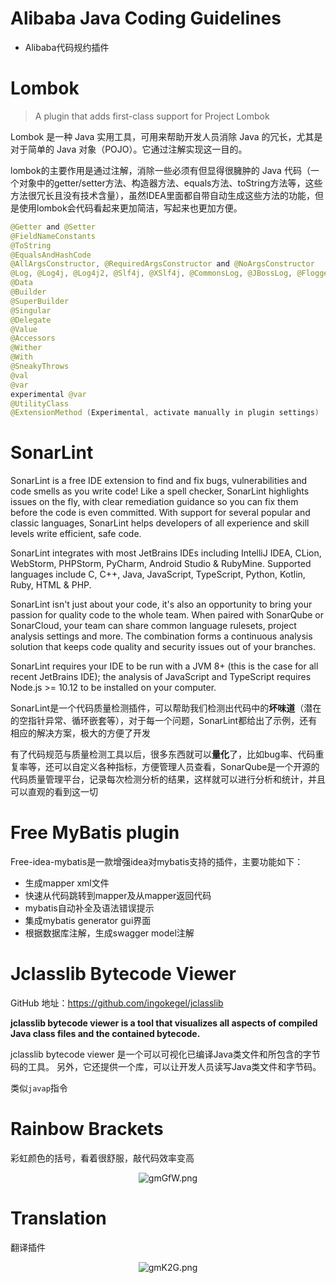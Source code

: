 # Alibaba Java Coding Guidelines

- Alibaba代码规约插件

# Lombok

>  A plugin that adds first-class support for Project Lombok

Lombok 是一种 Java 实用工具，可用来帮助开发人员消除 Java 的冗长，尤其是对于简单的 Java 对象（POJO）。它通过注解实现这一目的。

lombok的主要作用是通过注解，消除一些必须有但显得很臃肿的 Java 代码（一个对象中的getter/setter方法、构造器方法、equals方法、toString方法等，这些方法很冗长且没有技术含量），虽然IDEA里面都自带自动生成这些方法的功能，但是使用lombok会代码看起来更加简洁，写起来也更加方便。

```java
@Getter and @Setter
@FieldNameConstants
@ToString
@EqualsAndHashCode
@AllArgsConstructor, @RequiredArgsConstructor and @NoArgsConstructor
@Log, @Log4j, @Log4j2, @Slf4j, @XSlf4j, @CommonsLog, @JBossLog, @Flogger, @CustomLog
@Data
@Builder
@SuperBuilder
@Singular
@Delegate
@Value
@Accessors
@Wither
@With
@SneakyThrows
@val
@var
experimental @var
@UtilityClass
@ExtensionMethod (Experimental, activate manually in plugin settings)
```

# SonarLint

SonarLint is a free IDE extension to find and fix bugs, vulnerabilities and code smells as you write code! Like a spell checker, SonarLint highlights issues on the fly, with clear remediation guidance so you can fix them before the code is even committed. With support for several popular and classic languages, SonarLint helps developers of all experience and skill levels write efficient, safe code.

SonarLint integrates with most JetBrains IDEs including IntelliJ IDEA, CLion, WebStorm, PHPStorm, PyCharm, Android Studio & RubyMine. Supported languages include C, C++, Java, JavaScript, TypeScript, Python, Kotlin, Ruby, HTML & PHP.

SonarLint isn't just about your code, it's also an opportunity to bring your passion for quality code to the whole team. When paired with SonarQube or SonarCloud, your team can share common language rulesets, project analysis settings and more. The combination forms a continuous analysis solution that keeps code quality and security issues out of your branches.

SonarLint requires your IDE to be run with a JVM 8+ (this is the case for all recent JetBrains IDE); the analysis of JavaScript and TypeScript requires Node.js >= 10.12 to be installed on your computer.

SonarLint是一个代码质量检测插件，可以帮助我们检测出代码中的**坏味道**（潜在的空指针异常、循环嵌套等），对于每一个问题，SonarLint都给出了示例，还有相应的解决方案，极大的方便了开发

有了代码规范与质量检测工具以后，很多东西就可以**量化**了，比如bug率、代码重复率等，还可以自定义各种指标，方便管理人员查看，SonarQube是一个开源的代码质量管理平台，记录每次检测分析的结果，这样就可以进行分析和统计，并且可以直观的看到这一切

# Free MyBatis plugin

Free-idea-mybatis是一款增强idea对mybatis支持的插件，主要功能如下： 

- 生成mapper xml文件
- 快速从代码跳转到mapper及从mapper返回代码
- mybatis自动补全及语法错误提示
- 集成mybatis generator gui界面
- 根据数据库注解，生成swagger model注解

# Jclasslib Bytecode Viewer

GitHub 地址：https://github.com/ingokegel/jclasslib

**jclasslib bytecode viewer is a tool that visualizes all aspects of compiled Java class files and the contained bytecode.**

jclasslib bytecode viewer 是一个可以可视化已编译Java类文件和所包含的字节码的工具。 另外，它还提供一个库，可以让开发人员读写Java类文件和字节码。

类似`javap`指令

# Rainbow Brackets

彩虹颜色的括号，看着很舒服，敲代码效率变高

<center><img src="https://ss.im5i.com/2021/07/17/gmGfW.png" alt="gmGfW.png" border="0" /></center>

# Translation

翻译插件

<center><img src="https://ss.im5i.com/2021/07/17/gmK2G.png" alt="gmK2G.png" border="0" /></center>